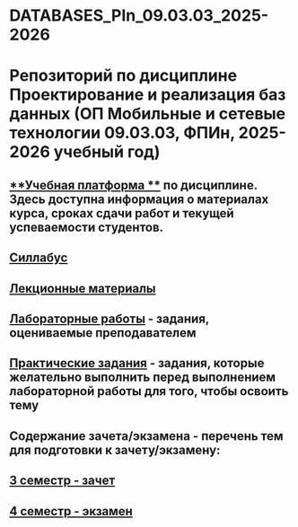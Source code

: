 # DATABASES_PIn_09.03.03_2025-2026
Репозиторий по дисциплине Проектирование и реализация баз данных (ОП Мобильные и сетевые технологии 09.03.03, ФПИн, 2025-2026 учебный год)
========================
## [**Учебная платформа **]() по дисциплине. Здесь доступна информация о материалах курса, сроках сдачи работ и текущей успеваемости студентов.
## [**Силлабус**]()
## [**Лекционные материалы**]()
## [**Лабораторные работы**](g) - задания, оцениваемые преподавателем
## [**Практические задания**]() - задания, которые желательно выполнить перед выполнением лабораторной работы для того, чтобы освоить тему
## **Содержание зачета/экзамена - перечень тем для подготовки к зачету/экзамену:**
## [**3 семестр - зачет**]() 
## [**4 семестр - экзамен**]()
